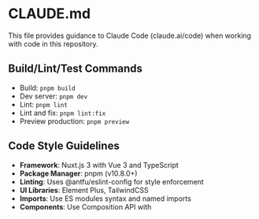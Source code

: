 # CLAUDE.md

This file provides guidance to Claude Code (claude.ai/code) when working with code in this repository.

## Build/Lint/Test Commands
- Build: `pnpm build`
- Dev server: `pnpm dev`
- Lint: `pnpm lint`
- Lint and fix: `pnpm lint:fix`
- Preview production: `pnpm preview`

## Code Style Guidelines
- **Framework**: Nuxt.js 3 with Vue 3 and TypeScript
- **Package Manager**: pnpm (v10.8.0+)
- **Linting**: Uses @antfu/eslint-config for style enforcement
- **UI Libraries**: Element Plus, TailwindCSS
- **Imports**: Use ES modules syntax and named imports
- **Components**: Use Composition API with <script setup> syntax
- **Types**: Always use proper TypeScript types
- **Naming**: Use camelCase for variables/properties, PascalCase for components
- **Error Handling**: Use try/catch with proper error types
- **Formatting**: Follow ESLint config rules from @antfu/eslint-config

